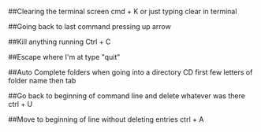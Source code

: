 ##Clearing the terminal screen
cmd + K or just typing clear in terminal


##Going back to last command
pressing up arrow

##Kill anything running
Ctrl + C

##Escape where I'm at
type "quit"

##Auto Complete folders when going into a directory
CD first few letters of folder name then tab

##Go back to beginning of command line and delete whatever was there
ctrl + U

##Move to beginning of line without deleting entries
ctrl + A
